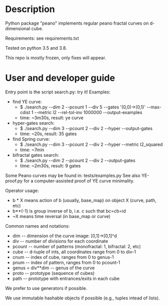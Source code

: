 # Description

Python package "peano" implements regular peano fractal curves on d-dimensional cube.

Requirements: see requirements.txt

Tested on python 3.5 and 3.8.

This repo is mostly frozen, only fixes will appear.

# User and developer guide

Entry point is the script search.py: try it!
Examples:
* find YE curve:
    * $ ./search.py --dim 2 --pcount 1 --div 5 --gates '(0,0)->(0,1)' --max-cdist 1 --metric l2 --rel-tol-inv 1000000 --output-examples
    * time: ~3m30s, result: ye curve
* hyper-gates search:
    * $ ./search.py --dim 3 --pcount 2 --div 2 --hyper --output-gates
    * time: ~20s, result: 35 gates
* find Spring curve:
    * $ ./search.py --dim 3 --pcount 2 --div 2 --hyper --metric l2_squared
    * time: ~7min
* bifractal gates search:
    * $ ./search.py --dim 2 --pcount 2 --div 2 --output-gates
    * time: ~2m30s, result: 9 gates

Some Peano curves may be found in: tests/examples.py
See also YE-proof.py for a computer-assisted proof of YE curve minimality.

Operator usage:
* b * X means action of b (usually, base_map) on object X (curve, path, etc)
* b**(-1) is group inverse of b, i.e. c such that b*c=c*b=id
* ~X means time reversal (in base_map or curve)

Common names and notations:
* dim -- dimension of the curve image: [0,1]->[0,1]^d
* div -- number of divisions for each coordinate
* pcount -- number of patterns (monofractal: 1, bifractal: 2, etc)
* cube -- d-tuple of ints, all coordinates range from 0 to div-1
* cnum -- index of cube, ranges from 0 to genus-1
* pnum -- index of pattern, ranges from 0 to pcount-1
* genus = div**dim -- genus of the curve
* proto -- prototype (sequence of cubes)
* path -- prototype with entrances/exits in each cube

We prefer to use generators if possible.

We use immutable hashable objects if possible (e.g., tuples intead of lists).

